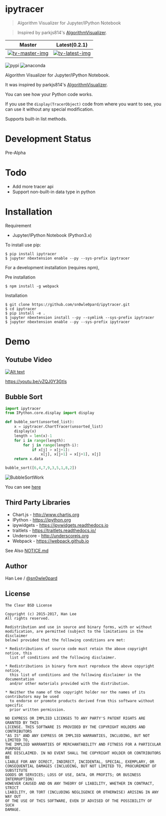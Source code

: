 # ipytracer

> Algorithm Visualizer for Jupyter/IPython Notebook

> Inspired by parkjs814's [AlgorithmVisualizer](https://github.com/parkjs814/AlgorithmVisualizer).

Master | Latest(0.2.1)
-------|-------
[![tv-master-img][]][tv-site]|[![tv-latest-img][]][tv-site]

[tv-master-img]: https://travis-ci.org/sn0wle0pard/ipytracer.svg?branch=master
[tv-latest-img]: https://travis-ci.org/sn0wle0pard/ipytracer.svg?branch=latest
[tv-site]: https://travis-ci.org/sn0wle0pard/ipytracer

![pypi](https://anaconda.org/sn0wle0pard/tracer.py/badges/installer/pypi.svg)
![anaconda](https://anaconda.org/sn0wle0pard/tracer.py/badges/version.svg)

Algorithm Visualizer for Jupyter/IPython Notebook.

It was inspired by parkjs814's [AlgorithmVisualizer](https://github.com/parkjs814/AlgorithmVisualizer).

You can see how your Python code works.

If you use the `display(TracerObject)` code from where you want to see, you can use it without any special modification.

Supports built-in list methods.

# Development Status
Pre-Alpha

# Todo
- Add more tracer api
- Support non-built-in data type in python

# Installation
Requirement
- Jupyter/IPython Notebook (Python3.x)

To install use pip:
```console
$ pip install ipytracer
$ jupyter nbextension enable --py --sys-prefix ipytracer
```

For a development installation (requires npm),

Pre installation
```console
$ npm install -g webpack
```
Installation
```console
$ git clone https://github.com/sn0wle0pard/ipytracer.git
$ cd ipytracer
$ pip install -e .
$ jupyter nbextension install --py --symlink --sys-prefix ipytracer
$ jupyter nbextension enable --py --sys-prefix ipytracer
```
# Demo
## Youtube Video
[![Alt text](https://img.youtube.com/vi/vZQJ0Y3GtIs/0.jpg)](https://www.youtube.com/watch?v=vZQJ0Y3GtIs)

https://youtu.be/vZQJ0Y3GtIs

## Bubble Sort

```python
import ipytracer
from IPython.core.display import display

def bubble_sort(unsorted_list):
    x = ipytracer.ChartTracer(unsorted_list)
    display(x)
    length = len(x)-1
    for i in range(length):
        for j in range(length-i):
            if x[j] > x[j+1]:
                x[j], x[j+1] = x[j+1], x[j]
    return x.data

bubble_sort([6,4,7,9,3,5,1,8,2])
```

![BubbleSortWork](src/bubble_chart.gif)

You can see [here](https://github.com/sn0wle0pard/tracer/tree/master/example)

Third Party Libraries
-----
* Chart.js - http://www.chartjs.org
* IPython - https://ipython.org
* ipywidgets - https://ipywidgets.readthedocs.io
* traitlets - https://traitlets.readthedocs.io/
* Underscore - http://underscorejs.org
* Webpack - https://webpack.github.io

See Also [NOTICE.md](NOTICE.md)

Author
------

Han Lee / [@sn0wle0pard](https://github.com/sn0wle0pard)

License
-------
```
The Clear BSD License

Copyright (c) 2015-2017, Han Lee
All rights reserved.

Redistribution and use in source and binary forms, with or without
modification, are permitted (subject to the limitations in the disclaimer
below) provided that the following conditions are met:

* Redistributions of source code must retain the above copyright notice, this
  list of conditions and the following disclaimer.

* Redistributions in binary form must reproduce the above copyright notice,
  this list of conditions and the following disclaimer in the documentation
  and/or other materials provided with the distribution.

* Neither the name of the copyright holder nor the names of its contributors may be used
  to endorse or promote products derived from this software without specific
  prior written permission.

NO EXPRESS OR IMPLIED LICENSES TO ANY PARTY'S PATENT RIGHTS ARE GRANTED BY THIS
LICENSE. THIS SOFTWARE IS PROVIDED BY THE COPYRIGHT HOLDERS AND CONTRIBUTORS
"AS IS" AND ANY EXPRESS OR IMPLIED WARRANTIES, INCLUDING, BUT NOT LIMITED TO,
THE IMPLIED WARRANTIES OF MERCHANTABILITY AND FITNESS FOR A PARTICULAR PURPOSE
ARE DISCLAIMED. IN NO EVENT SHALL THE COPYRIGHT HOLDER OR CONTRIBUTORS BE
LIABLE FOR ANY DIRECT, INDIRECT, INCIDENTAL, SPECIAL, EXEMPLARY, OR
CONSEQUENTIAL DAMAGES (INCLUDING, BUT NOT LIMITED TO, PROCUREMENT OF SUBSTITUTE
GOODS OR SERVICES; LOSS OF USE, DATA, OR PROFITS; OR BUSINESS INTERRUPTION)
HOWEVER CAUSED AND ON ANY THEORY OF LIABILITY, WHETHER IN CONTRACT, STRICT
LIABILITY, OR TORT (INCLUDING NEGLIGENCE OR OTHERWISE) ARISING IN ANY WAY OUT
OF THE USE OF THIS SOFTWARE, EVEN IF ADVISED OF THE POSSIBILITY OF SUCH
DAMAGE.
```
